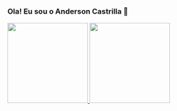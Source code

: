 ### Ola! Eu sou o Anderson Castrilla 👋

 <div>
  <a href="https://github.com/AndersonC75">
  <img height="180em" src="https://github-readme-stats.vercel.app/api?username=AndersonC75&show_icons=true&theme=dark&include_all_commits=true&count_private=true"/>
  <img height="180em" src="https://github-readme-stats.vercel.app/api/top-langs/?username=AndersonC75&layout=compact&langs_count=7&theme=dark"/>
</div>
